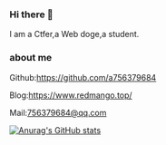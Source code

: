 ### Hi there 👋

I am a Ctfer,a Web doge,a student.


### about me 

Github:https://github.com/a756379684

Blog:https://www.redmango.top/

Mail:756379684@qq.com

[![Anurag's GitHub stats](https://github-readme-stats.vercel.app/api?username=a756379684)](https://github.com/anuraghazra/github-readme-stats)


<!--
**a756379684/a756379684** is a ✨ _special_ ✨ repository because its `README.md` (this file) appears on your GitHub profile.

Here are some ideas to get you started:

- 🔭 I’m currently working on ...
- 🌱 I’m currently learning ...
- 👯 I’m looking to collaborate on ...
- 🤔 I’m looking for help with ...
- 💬 Ask me about ...
- 📫 How to reach me: ...
- 😄 Pronouns: ...
- ⚡ Fun fact: ...
-->
